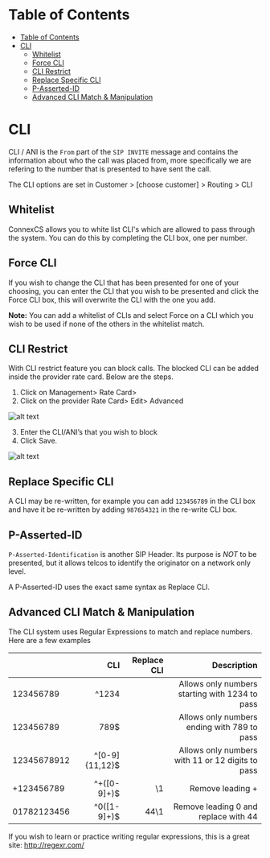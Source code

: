 # Table of Contents
* [Table of Contents](#table-of-contents)
* [CLI](#cli)
  * [Whitelist](#whitelist)
  * [Force CLI](#force-cli)
  * [CLI Restrict](#cli-restrict)
  * [Replace Specific CLI](#replace-specific-cli)
  * [P-Asserted-ID](#p-asserted-id)
  * [Advanced CLI Match & Manipulation](#advanced-cli-match-manipulation)

# CLI
CLI / ANI is the `From` part of the `SIP INVITE` message and contains the information about who the call was placed from, more specifically we are refering to the number that is presented to have sent the call.

The CLI options are set in Customer > [choose customer] > Routing > CLI

## Whitelist
ConnexCS allows you to white list CLI's which are allowed to pass through the system. You can do this by completing the CLI box, one per number.

## Force CLI
If you wish to change the CLI that has been presented for one of your choosing, you can enter the CLI that you wish to be presented and click the Force CLI box, this will overwrite the CLI with the one you add.

**Note:** You can add a whitelist of CLIs and select Force on a CLI which you wish to be used if none of the others in the whitelist match.

## CLI Restrict

With CLI restrict feature you can block calls. The blocked CLI can be added inside the provider rate card. Below are the steps.

1. Click on Management> Rate Card> 
2. Click on the provider Rate Card> Edit> Advanced

![alt text][recording-7]

3. Enter the CLI/ANI’s that you wish to block
4. Click Save.

![alt text][recording-8]

## Replace Specific CLI
A CLI may be re-written, for example you can add `123456789` in the CLI box and have it be re-written by adding `987654321` in the re-write CLI box.

## P-Asserted-ID
`P-Asserted-Identification` is another SIP Header. Its purpose is _NOT_ to be presented, but it allows telcos to identify the originator on a network only level.

A P-Asserted-ID uses the exact same syntax as Replace CLI.

## Advanced CLI Match & Manipulation
The CLI system uses Regular Expressions to match and replace numbers. Here are a few examples

|             |            CLI | Replace CLI |                                      Description |
|-------------|---------------:|------------:|-------------------------------------------------:|
| 123456789   |          ^1234 |             |   Allows only numbers starting with 1234 to pass |
| 123456789   |           789$ |             |      Allows only numbers ending with 789 to pass |
| 12345678912 | ^[0-9]{11,12}$ |             | Allows only numbers with 11 or 12 digits to pass |
| +123456789  |   ^\+([0-9]+)$ |          \1 |                                 Remove leading + |
| 01782123456 |    ^0([1-9]+)$ |        44\1 |             Remove leading 0 and replace with 44 |

If you wish to learn or practice writing regular expressions, this is a great site: http://regexr.com/


[recording-7]: https://raw.githubusercontent.com/digipigeon/connexcs-user-docs/master/new-img/recording-7.png "recording-7"
[recording-8]: https://raw.githubusercontent.com/digipigeon/connexcs-user-docs/master/new-img/recording-8.png "recording-8"

